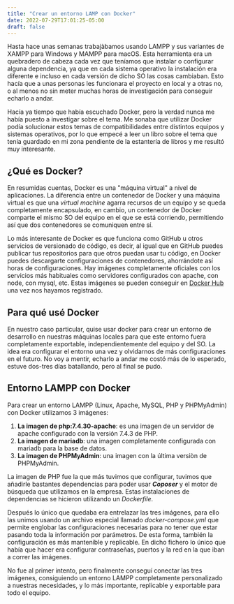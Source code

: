 ```yaml
---
title: "Crear un entorno LAMP con Docker"
date: 2022-07-29T17:01:25-05:00
draft: false
---
```


Hasta hace unas semanas trabajàbamos usando LAMPP y sus variantes de XAMPP para Windows y MAMPP para macOS. Esta herramienta era un quebradero de cabeza cada vez que teníamos que instalar o configurar alguna dependencia, ya que en cada sistema operativo la instalación era diferente e incluso en cada versión de dicho SO las cosas cambiaban. Esto hacía que a unas personas les funcionara el proyecto en local y a otras no, o al menos no sin meter muchas horas de investigación para conseguir echarlo a andar.

Hacía ya tiempo que había escuchado Docker, pero la verdad nunca me había puesto a investigar sobre el tema. Me sonaba que utilizar Docker podía solucionar estos temas de compatibilidades entre distintos equipos y sistemas operativos, por lo que empecé a leer un libro sobre el tema que tenía guardado en mi zona pendiente de la estantería de libros y me resultó muy interesante.

## ¿Qué es Docker?
En resumidas cuentas, Docker es una "máquina virtual" a nivel de aplicaciones. La diferencia entre un contenedor de Docker y una máquina virtual es que una _virtual machine_ agarra recursos de un equipo y se queda completamente encapsulado, en cambio, un contenedor de Docker comparte el mismo SO del equipo en el que se está corriendo, permitiendo así que dos contenedores se comuniquen entre sí.

Lo más interesante de Docker es que funciona como GitHub u otros servicios de versionado de código, es decir, al igual que en GitHub puedes publicar tus repositorios para que otros puedan usar tu código, en Docker puedes descargarte configuraciones de contenedores, ahorrándote así horas de configuraciones. Hay imágenes completamente oficiales con los servicios más habituales como servidores configurados con apache, con node, con mysql, etc. Estas imágenes se pueden conseguir en [Docker Hub](https://hub.docker.com/) una vez nos hayamos registrado.

## Para qué usé Docker
En nuestro caso particular, quise usar docker para crear un entorno de desarrollo en nuestras máquinas locales para que este entorno fuera completamente exportable, independientemente del equipo y del SO. La idea era configurar el entorno una vez y olvidarnos de más configuraciones en el futuro. No voy a mentir, echarlo a andar me costó más de lo esperado, estuve dos-tres días batallando, pero al final se pudo.

## Entorno LAMPP con Docker
Para crear un entorno LAMPP (Linux, Apache, MySQL, PHP y PHPMyAdmin) con Docker utilizamos 3 imágenes:

1. __La imagen de php:7.4.30-apache__: es una imagen de un servidor de apache configurado con la versión 7.4.3 de PHP.
2. __La imagen de mariadb__: una imagen completamente configurada con mariadb para la base de datos.
3. __La imagen de PHPMyAdmin__: una imagen con la última versiòn de PHPMyAdmin.

La imagen de PHP fue la que más tuvimos que configurar, tuvimos que añadirle bastantes dependencias para poder usar ___Coposer___ y el motor de búsqueda que utilizamos en la empresa. Estas instalaciones de dependencias se hicieron utilizando un _Dockerfile_.

Después lo único que quedaba era entrelazar las tres imágenes, para ello las unimos usando un archivo especial llamado _docker-compose.yml_ que permite englobar las configuraciones necesarias para no tener que estar pasando toda la información por parámetros. De esta forma, también la configuración es más mantenible y replicable. En dicho fichero lo único que había que hacer era configurar contraseñas, puertos y la red en la que iban a correr las imágenes.

No fue al primer intento, pero finalmente conseguí conectar las tres imágenes, consiguiendo un entorno LAMPP completamente personalizado a nuestras necesidades, y lo más importante, replicable y exportable para todo el equipo.
